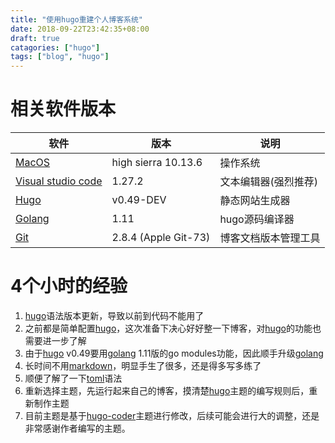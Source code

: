 ```yaml
---
title: "使用hugo重建个人博客系统"
date: 2018-09-22T23:42:35+08:00
draft: true
catagories: ["hugo"]
tags: ["blog", "hugo"]
---
```


相关软件版本
===
|软件|版本|说明|
|---|---|---|
|[MacOS] |high sierra 10.13.6|操作系统|
|[Visual studio code]| 1.27.2|文本编辑器(强烈推荐)|
|[Hugo]|v0.49-DEV|静态网站生成器|
|[Golang]|1.11|hugo源码编译器|
|[Git]|2.8.4 (Apple Git-73)|博客文档版本管理工具|

4个小时的经验
===
1. [hugo]语法版本更新，导致以前到代码不能用了
2. 之前都是简单配置[hugo]，这次准备下决心好好整一下博客，对[hugo]的功能也需要进一步了解
3. 由于[hugo] v0.49要用[golang] 1.11版的go modules功能，因此顺手升级[golang]
4. 长时间不用[markdown]，明显手生了很多，还是得多写多练了
5. 顺便了解了一下[toml]语法
6. 重新选择主题，先运行起来自己的博客，摸清楚[hugo]主题的编写规则后，重新制作主题
7. 目前主题是基于[hugo-coder](https://github.com/luizdepra/hugo-coder)主题进行修改，后续可能会进行大的调整，还是非常感谢作者编写的主题。

[MacOS]: https://www.apple.com/cn/ "苹果官网"
[Visual studio code]: https://code.visualstudio.com/ "牛逼的编辑器"
[Git]: https://git-scm.com/ "牛逼的版本控制软件"
[hugo]: https://github.com/gohugoio/hugo "hugo link"
[golang]: https://github.com/golang/go "go link"
[markdown]: https://www.appinn.com/markdown "markdown中文教程"
[toml]: https://github.com/toml-lang/toml/blob/master/versions/en/toml-v0.4.0.md "toml语法"